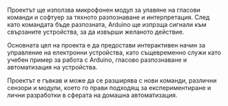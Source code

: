 Проектът ще използва микрофонен модул за улавяне на гласови команди и софтуер за тяхното разпознаване и интерпретация. След като командата бъде разпозната, Arduino ще изпрзща сигнали към свързаните устройства, за да извърши желаното действие.

Основната цел на проекта е да предостави интерактивен начин за управление на електронни устройства, като същевременно служи като учебен пример за работа с Arduino, гласово разпознаване и автоматизация на устройства.

Проектът е гъвкав и може да се разширява с нови команди, различни сензори и модули, което го прави подходящ за експериментиране и лични разработки в сферата на домашна автоматизация.
